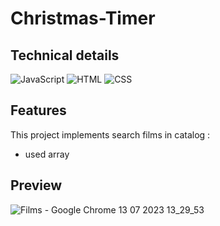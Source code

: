 # Christmas-Timer

## Technical details

![JavaScript](https://camo.githubusercontent.com/94c215d7f2c57e13c70c13b55ce983dc9e241e6fe0a53348e9f07a8d124bbbb1/68747470733a2f2f696d672e736869656c64732e696f2f62616467652f6a6176617363726970742d4637444631452e7376673f267374796c653d666f722d7468652d6261646765266c6f676f3d6a617661736372697074266c6f676f436f6c6f723d666666)
![HTML](https://camo.githubusercontent.com/b01b4e89c3944db941668d6baf68aab458a57bdacaf8cdfafb3f166ed1987e95/68747470733a2f2f696d672e736869656c64732e696f2f62616467652f68746d6c2d4533344632362e7376673f267374796c653d666f722d7468652d6261646765266c6f676f3d68746d6c35266c6f676f436f6c6f723d666666)
![CSS](https://camo.githubusercontent.com/74e6ff495ccdbb5e42f7e5b030c0afbbbcbdbd17952c80d058ef30b8ac73f468/68747470733a2f2f696d672e736869656c64732e696f2f62616467652f6373732d3135373242362e7376673f267374796c653d666f722d7468652d6261646765266c6f676f3d63737333266c6f676f436f6c6f723d666666)

## Features
This project implements search films in catalog :
* used array


## Preview
![Films - Google Chrome 13 07 2023 13_29_53](https://github.com/TatianaBrt/Movies-App/assets/115479875/279f5a03-5246-455e-8f10-7b64152fe011)








